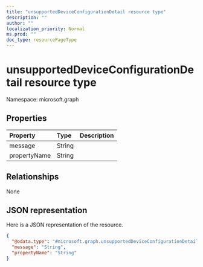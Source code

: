 ```yaml
---
title: "unsupportedDeviceConfigurationDetail resource type"
description: ""
author: ""
localization_priority: Normal
ms.prod: ""
doc_type: resourcePageType
---
```


# unsupportedDeviceConfigurationDetail resource type


Namespace: microsoft.graph



## Properties
|Property|Type|Description|
|:---|:---|:---|
|message|String||
|propertyName|String||

## Relationships
None

## JSON representation
Here is a JSON representation of the resource.
<!-- {
  "blockType": "resource",
  "@odata.type": "microsoft.graph.unsupportedDeviceConfigurationDetail"
}
-->
``` json
{
  "@odata.type": "#microsoft.graph.unsupportedDeviceConfigurationDetail",
  "message": "String",
  "propertyName": "String"
}
```

